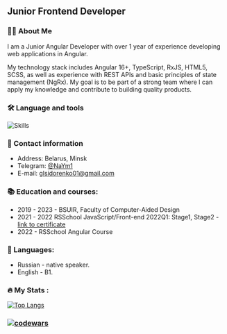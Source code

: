 ## Junior Frontend Developer

### :woman_technologist: About Me

I am a Junior Angular Developer with over 1 year of experience developing web applications in Angular.

My technology stack includes Angular 16+, TypeScript, RxJS, HTML5, SCSS, as well as experience with REST APIs and basic principles of state management (NgRx).
My goal is to be part of a strong team where I can apply my knowledge and contribute to building quality products.

### :hammer_and_wrench: Language and tools
![Skills](https://skillicons.dev/icons?i=html,css,sass,js,ts,angular,github,vscode&theme=dark&perline=10)

### 💬 Contact information
- Address: Belarus, Minsk
- Telegram: [@NaYm1](https://t.me/NaYm1) 
- E-mail: glsidorenko01@gmail.com

### 📚 Education and courses:
- 2019 - 2023 - BSUIR, Faculty of Computer-Aided Design
- 2021 - 2022 RSSchool JavaScript/Front-end 2022Q1: Stage1, Stage2 - [link to certificate](https://app.rs.school/certificate/fxwhp93a)
- 2022 - RSSchool Angular Course

### 🤝 Languages:
- Russian - native speaker.
- English - B1.

### :fire: My Stats :
[![Top Langs](https://github-readme-stats.vercel.app/api/top-langs/?username=glsidorenko&layout=compact&theme=vision-friendly-dark)](https://github.com/anuraghazra/github-readme-stats)
### [![codewars](https://www.codewars.com/users/glsidorenko/badges/large)](https://www.codewars.com/users/glsidorenko)

